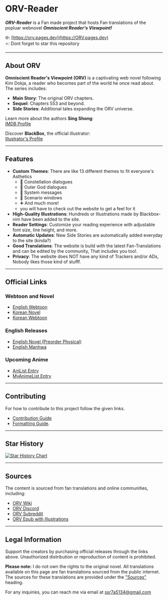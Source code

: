 # ORV-Reader

 ***ORV-Reader*** is a Fan made project that hosts Fan translations of the popluar webnovel ***Omniscient Reader's Viewpoint!***

🌐: [https://orv.pages.dev](https://ORV.pages.dev) \
⭐: Dont forget to star this repository 

---

## About ORV

**Omniscient Reader's Viewpoint (ORV)** is a captivating web novel following Kim Dokja, a reader who becomes part of the world he once read about. The series includes:
- **Main Story**: The original ORV chapters.
- **Sequel**: Chapters 553 and beyond.
- **Side Stories**: Additional tales expanding the ORV universe.

Learn more about the authors **Sing Shong**:  
[IMDB Profile](https://www.imdb.com/name/nm15543141/bio/)

Discover **BlackBox**, the official illustrator:  
[Illustrator's Profile](https://x.com/1l9l2aa8ucl0igj?lang=en)

---

## Features

* **Custom Themes**: There are like 13 different themes to fit everyone's Asthetics
   * 🌟 Constellation dialogues
   * 👾 Outer God dialogues
   * 💬 System messages
   * 📝 Scenario windows
   * ➕ And much more!
   * you will have to check out the website to get a feel for it
* **High-Quality Illustrations**: Hundreds or Illustrations made by Blackbox-nim have been added to the site.
* **Reader Settings**: Customize your reading experience with adjustable font size, line height, and more.
* **Automatic Updates**: New Side Stories are automatically added everyday to the site (kinda?)
* **Good Translations**: The website is build with the latest Fan-Translations and can be edited by the community, That includes you too!.
* **Privacy**: The website does NOT have any kind of Trackers and/or ADs, Nobody likes those kind of stufff.

---

## Official Links

### Webtoon and Novel
- [English Webtoon](https://www.webtoons.com/en/action/omniscient-reader/list?title_no=2154)
- [Korean Novel](https://novel.munpia.com/104753)
- [Korean Webtoon](https://comic.naver.com/webtoon/list?titleId=747269)

### English Releases
- [English Novel (Preorder Physical)](https://yenpress.com/series/omniscient-reader-s-viewpoint-novel)
- [English Manhwa](https://yenpress.com/series/omniscient-reader-s-viewpoint)

### Upcoming Anime
- [AniList Entry](https://anilist.co/manga/119257/Jeonjijeok-Dokja-Sijeom)
- [MyAnimeList Entry](https://myanimelist.net/manga/132214/Omniscient_Readers_Viewpoint)

---

## Contributing 

For how to contribute to this project follow the given links.
- [Contribution Guide](./CONTRIBUTING.md)
- [Formatting Guide](./formatting.md).

---

## Star History

[![Star History Chart](https://api.star-history.com/svg?repos=Bittu5134/ORV-Reader&type=Date)](https://www.star-history.com/#Bittu5134/ORV-Reader&Date)

---

## Sources
The content is sourced from fan translations and online communities, including:
- [ORV Wiki](https://omniscient-readers-viewpoint.fandom.com/wiki/Omniscient_Reader%E2%80%99s_Viewpoint_WiKi)
- [ORV Discord](https://discord.com/invite/orv)
- [ORV Subreddit](https://www.reddit.com/r/OmniscientReader)
- [ORV Epub with Illustrations](https://www.reddit.com/r/OmniscientReader/comments/17el055/linktree_to_orv_epub_with_illustrations_side)

---

## Legal Information 

Support the creators by purchasing official releases through the links above. Unauthorized distribution or reproduction of content is prohibited.

**Please note:** I do not own the rights to the original novel. All translations available on this page are fan translations sourced from the public internet. The sources for these translations are provided under the ["Sources"](#sources) heading.

For any inquiries, you can reach me via email at <a href="mailto: ssr7a5134@gmail.com">ssr7a5134@gmail.com</a>

